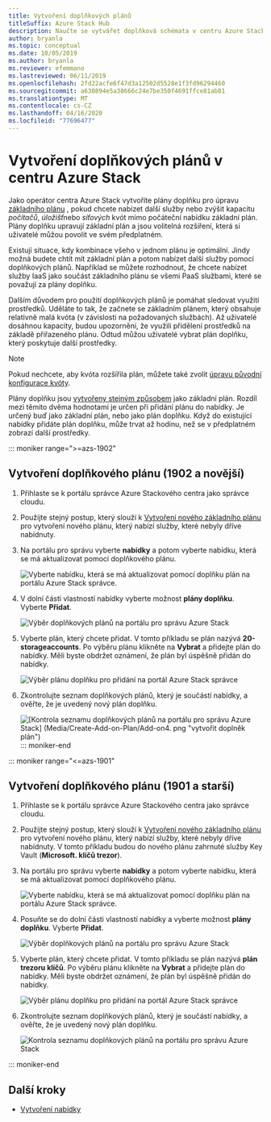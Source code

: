 ```yaml
---
title: Vytvoření doplňkových plánů
titleSuffix: Azure Stack Hub
description: Naučte se vytvářet doplňková schémata v centru Azure Stack.
author: bryanla
ms.topic: conceptual
ms.date: 10/05/2019
ms.author: bryanla
ms.reviewer: efemmano
ms.lastreviewed: 06/11/2019
ms.openlocfilehash: 2fd22acfe6f47d3a12502d5528e1f3fd96294460
ms.sourcegitcommit: a630894e5a38666c24e7be350f4691ffce81ab81
ms.translationtype: MT
ms.contentlocale: cs-CZ
ms.lasthandoff: 04/16/2020
ms.locfileid: "77696477"
---
```

# <a name="create-add-on-plans-in-azure-stack-hub"></a>Vytvoření doplňkových plánů v centru Azure Stack

Jako operátor centra Azure Stack vytvoříte plány doplňku pro úpravu [základního plánu](azure-stack-create-plan.md) , pokud chcete nabízet další služby nebo zvýšit kapacitu *počítačů*, *úložišť*nebo *síťových* kvót mimo počáteční nabídku základní plán. Plány doplňku upravují základní plán a jsou volitelná rozšíření, která si uživatelé můžou povolit ve svém předplatném.

Existují situace, kdy kombinace všeho v jednom plánu je optimální. Jindy možná budete chtít mít základní plán a potom nabízet další služby pomocí doplňkových plánů. Například se můžete rozhodnout, že chcete nabízet služby IaaS jako součást základního plánu se všemi PaaS službami, které se považují za plány doplňku.

Dalším důvodem pro použití doplňkových plánů je pomáhat sledovat využití prostředků. Uděláte to tak, že začnete se základním plánem, který obsahuje relativně malá kvóta (v závislosti na požadovaných službách). Až uživatelé dosáhnou kapacity, budou upozorněni, že využili přidělení prostředků na základě přiřazeného plánu. Odtud můžou uživatelé vybrat plán doplňku, který poskytuje další prostředky.

> [!NOTE]
> Pokud nechcete, aby kvóta rozšířila plán, můžete také zvolit [úpravu původní konfigurace kvóty](azure-stack-quota-types.md#edit-a-quota).

Plány doplňku jsou [vytvořeny stejným způsobem](azure-stack-create-plan.md) jako základní plán. Rozdíl mezi těmito dvěma hodnotami je určen při přidání plánu do nabídky. Je určený buď jako základní plán, nebo jako plán doplňku. Když do existující nabídky přidáte plán doplňku, může trvat až hodinu, než se v předplatném zobrazí další prostředky.

::: moniker range=">=azs-1902"
## <a name="create-an-add-on-plan-1902-and-later"></a>Vytvoření doplňkového plánu (1902 a novější)

1. Přihlaste se k portálu správce Azure Stackového centra jako správce cloudu.
2. Použijte stejný postup, který slouží k [Vytvoření nového základního plánu](azure-stack-create-plan.md) pro vytvoření nového plánu, který nabízí služby, které nebyly dříve nabídnuty.
3. Na portálu pro správu vyberte **nabídky** a potom vyberte nabídku, která se má aktualizovat pomocí doplňkového plánu.

   ![Vyberte nabídku, která se má aktualizovat pomocí doplňku plán na portálu Azure Stack správce.](media/create-add-on-plan/add-on1.png)

4. V dolní části vlastností nabídky vyberte možnost **plány doplňku**. Vyberte **Přidat**.

    ![Výběr doplňkových plánů na portálu pro správu Azure Stack](media/create-add-on-plan/add-on2.png)

5. Vyberte plán, který chcete přidat. V tomto příkladu se plán nazývá **20-storageaccounts**. Po výběru plánu klikněte na **Vybrat** a přidejte plán do nabídky. Měli byste obdržet oznámení, že plán byl úspěšně přidán do nabídky.

    ![Výběr plánu doplňku pro přidání na portál Azure Stack správce](media/create-add-on-plan/add-on3.png)

6. Zkontrolujte seznam doplňkových plánů, který je součástí nabídky, a ověřte, že je uvedený nový plán doplňku.

    ![[Kontrola seznamu doplňkových plánů na portálu pro správu Azure Stack] (Media/Create-Add-on-Plan/Add-on4. png "vytvořit doplněk plán")](media/create-add-on-plan/add-on4lg.png#lightbox)
::: moniker-end

::: moniker range="<=azs-1901"

## <a name="create-an-add-on-plan-1901-and-earlier"></a>Vytvoření doplňkového plánu (1901 a starší)

1. Přihlaste se k portálu správce Azure Stackového centra jako správce cloudu.
2. Použijte stejný postup, který slouží k [Vytvoření nového základního plánu](azure-stack-create-plan.md) pro vytvoření nového plánu, který nabízí služby, které nebyly dříve nabídnuty. V tomto příkladu budou do nového plánu zahrnuté služby Key Vault (**Microsoft. klíčů trezor**).
3. Na portálu pro správu vyberte **nabídky** a potom vyberte nabídku, která se má aktualizovat pomocí doplňkového plánu.

   ![Vyberte nabídku, která se má aktualizovat pomocí doplňku plán na portálu Azure Stack správce.](media/create-add-on-plan/1.PNG)

4. Posuňte se do dolní části vlastností nabídky a vyberte možnost **plány doplňku**. Vyberte **Přidat**.

    ![Výběr doplňkových plánů na portálu pro správu Azure Stack](media/create-add-on-plan/2.PNG)

5. Vyberte plán, který chcete přidat. V tomto příkladu se plán nazývá **plán trezoru klíčů**. Po výběru plánu klikněte na **Vybrat** a přidejte plán do nabídky. Měli byste obdržet oznámení, že plán byl úspěšně přidán do nabídky.

    ![Výběr plánu doplňku pro přidání na portál Azure Stack správce](media/create-add-on-plan/3.PNG)

6. Zkontrolujte seznam doplňkových plánů, který je součástí nabídky, a ověřte, že je uvedený nový plán doplňku.

    ![Kontrola seznamu doplňkových plánů na portálu pro správu Azure Stack](media/create-add-on-plan/4.PNG)

::: moniker-end

## <a name="next-steps"></a>Další kroky

* [Vytvoření nabídky](azure-stack-create-offer.md)
